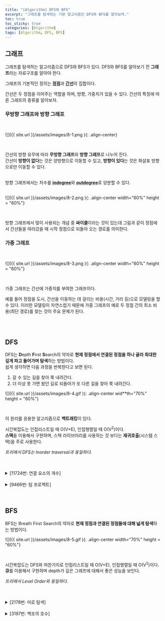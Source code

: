 ```yaml
---
title: "[Algorithm] DFS와 BFS"
excerpt: "그래프를 탐색하는 기본 알고리즘인 DFS와 BFS를 알아보자."
toc: true
toc_sticky: true
categories: [Algorithm]
tags: [Algorithm, DFS, BFS]
---
```


## 그래프
그래프를 탐색하는 알고리즘으로 DFS와 BFS가 있다. DFS와 BFS를 알아보기 전 **그래프**라는 자료구조를 알아야 한다. <br>

그래프의 기본적인 정의는 <acronym title="vertex">**정점**</acronym>과 <acronym title="edge">**간선**</acronym>의 집합이다. <br>

간선은 두 정점을 이어주는 역할을 하며, 방향, 가중치가 있을 수 있다. 간선의 특징에 따른 그래프의 종류를 알아보자. <br>

### 무방향 그래프와 방향 그래프

<br>

![]({{ site.url }}/assets/images/8-1.png ){: .align-center}

<br>

간선의 방향 유무에 따라 **무방향 그래프**와 **방향 그래프**로 나누어 진다. <br>
간선이 **방향이 없다**는 것은 양방향으로 이동할 수 있고, **방향이 있다**는 것은 화살표 방향으로만 이동할 수 있다. <br> <br>

방향 그래프에서는 차수를 <acronym title="들어오는 간선의 수">**indegree**</acronym>와 <acronym title="나가는 간선의 수">**outdegree**</acronym>로 양분할 수 있다. 
<br>
<br>

![]({{ site.url }}/assets/images/8-2.png ){: .align-center width="60%" height = "60%"}

<br>

방향 그래프에서 많이 사용되는 개념 중 **싸이클**이라는 것이 있는데 그림과 같이 정점에서 간선들을 따라갔을 때 시작 정점으로 되돌아 오는 경로를 의미한다. 

### 가중 그래프

<br>

![]({{ site.url }}/assets/images/8-3.png ){: .align-center width="60%" height = "60%"}

<br>

가중 그래프는 간선에 가중치를 부여한 그래프이다. <br>

예를 들어 정점을 도시, 간선을 이동하는 데 걸리는 비용(시간, 거리 등)으로 모델링을 할 수 있다. 이러한 모델링이 자연스럽기 때문에 가중 그래프의 예로 두 정점 간의 최소 비용(최단 경로)를 찾는 것이 주요 문제가 된다. 

<br>
<br>

## DFS

DFS는 **D**epth **F**irst **S**earch의 약자로 **현재 정점에서 연결된 정점을 하나 골라 최대한 깊게 파고 들어가며 탐색**하는 방법이다. <br>
쉽게 생각하면 다음 과정을 반복한다고 보면 된다.
1. 갈 수 있는 길을 찾아 쭉 내려간다.
2. 더 이상 못 가면 왔던 길로 되돌아가 또 다른 길을 찾아 쭉 내려간다.

![]({{ site.url }}/assets/images/8-4.gif ){: .align-center wid**th="70%" height = "60%"}

<br>

이 원리를 응용한 알고리즘으로 **백트래킹**이 있다. <br>

시간복잡도는 인접리스트일 때 O(V+E), 인접행렬일 때 O(V<sup>2</sup>)이다. <br> **스택**을 이용해서 구현하며, 스택 라이브러리를 사용하는 것 보다는 **재귀호출**(시스템 스택)을 주로 사용한다. <br>

*트리에서 DFS는 Inorder traversal과 동일하다.*

<br>
<br>

<details>
<summary>[11724번: 연결 요소의 개수]</summary>
<div markdown="1">
<br>

<https://www.acmicpc.net/problem/11724>

<br>
대표적인 DFS 문제이다. DFS로 컴포넌트를 탐색하며 그 개수를 카운트한다. BFS, 유니온파인드로도 풀 수 있다.

</div>
</details>

<br>

<details>
<summary>[9466번: 텀 프로젝트]</summary>
<div markdown="1">
<br>

<https://www.acmicpc.net/problem/9466>

<br>
DFS 탐색을 하면서 방문했던 노드를 재방문하는 경우를 처리해야 한다. visited 배열과 finished 배열 2개로 싸이클이 생기는 조건을 처리할 수 있다.

</div>
</details>


<br>
<br>

## BFS

BFS는 Breath First Search의 약자로 **현재 정점과 연결된 정점들에 대해 넓게 탐색**하는 방법이다. <br>

![]({{ site.url }}/assets/images/8-5.gif ){: .align-center width="70%" height = "60%"}

<br>

시간복잡도는 DFS와 마찬가지로 인접리스트일 때 O(V+E), 인접행렬일 때 O(V<sup>2</sup>)이다. <br> 
**큐**를 이용해서 구현하며 depth가 깊은 그래프에 대해서 좋은 성능을 보인다. <br>

*트리에서 Level Order와 동일하다.*

<br>
<br>

<details>
<summary>[2178번: 미로 탐색]</summary>
<div markdown="1">
<br>

<https://www.acmicpc.net/problem/2178>

<br>
대표적인 BFS 문제이다. BFS는 일반적으로 최소 이동, 최소 비용 등 가중치가 1인 그래프의 최단 경로 알고리즘으로 주로 사용된다. 특히 2차원 배열을 이동하는 문제는 BFS로 해결하는 것이 일반적이다.

</div>
</details>

<br>

<details>
<summary>[3197번: 백조의 호수]</summary>
<div markdown="1">

<br>

<https://www.acmicpc.net/problem/3197>

<br>
BFS + 이분탐색을 응용하는 문제이다. 날짜에 대하여 BFS로 전처리 후 이분탐색으로 적절한 날짜를 찾는 방식으로 해결할 수 있다. <br>

</div>
</details>

<br>
<br>